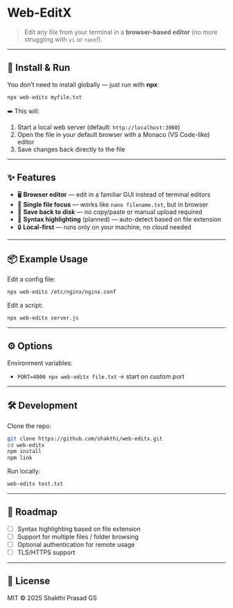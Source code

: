 # Web-EditX

> Edit any file from your terminal in a **browser-based editor** (no more struggling with `vi` or `nano`!).

---

## 🚀 Install & Run

You don’t need to install globally — just run with **npx**:

```bash
npx web-editx myfile.txt
```

➡️ This will:  
1. Start a local web server (default: `http://localhost:3000`)  
2. Open the file in your default browser with a Monaco (VS Code-like) editor  
3. Save changes back directly to the file  

---

## ✨ Features

- 🖥️ **Browser editor** — edit in a familiar GUI instead of terminal editors  
- 📂 **Single file focus** — works like `nano filename.txt`, but in browser  
- 💾 **Save back to disk** — no copy/paste or manual upload required  
- 🎨 **Syntax highlighting** (planned) — auto-detect based on file extension  
- 🔒 **Local-first** — runs only on your machine, no cloud needed  

---

## 📦 Example Usage

Edit a config file:

```bash
npx web-editx /etc/nginx/nginx.conf
```

Edit a script:

```bash
npx web-editx server.js
```

---

## ⚙️ Options

Environment variables:

- `PORT=4000 npx web-editx file.txt` → start on custom port  

---

## 🛠️ Development

Clone the repo:

```bash
git clone https://github.com/shakthi/web-editx.git
cd web-editx
npm install
npm link
```

Run locally:

```bash
web-editx test.txt
```

---

## 📌 Roadmap

- [ ] Syntax highlighting based on file extension  
- [ ] Support for multiple files / folder browsing  
- [ ] Optional authentication for remote usage  
- [ ] TLS/HTTPS support  

---

## 📜 License

MIT © 2025 Shakthi Prasad GS
